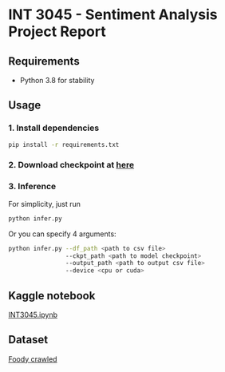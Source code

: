 # INT 3045 - Sentiment Analysis Project Report

## Requirements
- Python 3.8 for stability

## Usage
### 1. Install dependencies
```bash
pip install -r requirements.txt
```
### 2. Download checkpoint at [here](https://drive.google.com/drive/folders/1Z0Z2Z2Z2Z2Z2Z2Z2Z2Z2Z2Z2Z2Z2Z2Z?usp=sharing)
### 3. Inference
For simplicity, just run
```bash
python infer.py
```
Or you can specify 4 arguments:
```bash
python infer.py --df_path <path to csv file> 
                --ckpt_path <path to model checkpoint>
                --output_path <path to output csv file>
                --device <cpu or cuda> 

```
## Kaggle notebook
[INT3045.ipynb](INT3045.ipynb)

## Dataset
[Foody crawled](https://www.kaggle.com/datasets/dtthhh/foody-crawl)
